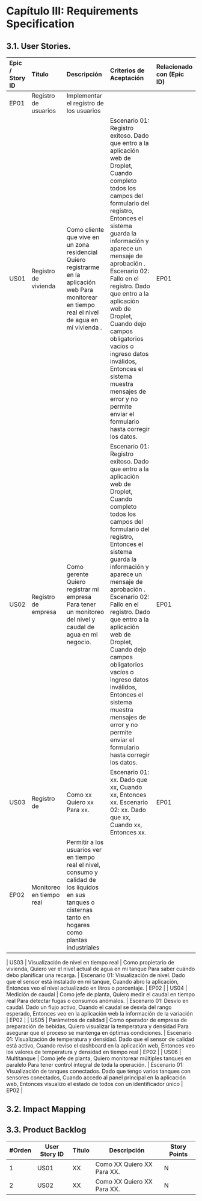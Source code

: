 # Capítulo III: Requirements Specification

## 3.1. User Stories.


| Epic / Story ID | Título | Descripción | Criterios de Aceptación | Relacionado con (Epic ID) |
| :---- | :---- | :---- | :---- | :---- |
| EP01 | Registro de usuarios | Implementar el registro de los usuarios |  |  |
| US01 | Registro de vivienda | Como cliente que vive en un zona residencial Quiero registrarme en la aplicación web Para monitorear en tiempo real el nivel de agua en mi vivienda . | Escenario 01: Registro exitoso. Dado que entro a la aplicación web de Droplet, Cuando completo todos los campos del formulario del registro, Entonces el sistema guarda la información y aparece un mensaje de aprobación . Escenario 02: Fallo en el registro. Dado que entro a la aplicación web de Droplet, Cuando dejo campos obligatorios vacíos o ingreso datos inválidos, Entonces el sistema muestra mensajes de error y no permite enviar el formulario hasta corregir los datos. | EP01 |
| US02 | Registro de empresa | Como gerente Quiero registrar mi empresa Para tener un monitoreo del nivel y caudal de agua en mi negocio. | Escenario 01: Registro exitoso. Dado que entro a la aplicación web de Droplet, Cuando completo todos los campos del formulario del registro, Entonces el sistema guarda la información y aparece un mensaje de aprobación . Escenario 02: Fallo en el registro. Dado que entro a la aplicación web de Droplet, Cuando dejo campos obligatorios vacíos o ingreso datos inválidos, Entonces el sistema muestra mensajes de error y no permite enviar el formulario hasta corregir los datos. | EP01 |
| US03 | Registro de  | Como xx Quiero xx Para xx. | Escenario 01: xx. Dado que xx, Cuando xx, Entonces xx. Escenario 02: xx. Dado que xx, Cuando xx, Entonces xx. | EP01 |
| EP02 | Monitoreo en tiempo real | Permitir a los usuarios ver en tiempo real el nivel, consumo y calidad de los líquidos en sus tanques o cisternas tanto en hogares como plantas industriales |  |  |

| US03 | Visualización de nivel en tiempo real | Como propietario de vivienda, Quiero ver el nivel actual de agua en mi tanque Para saber cuándo debo planificar una recarga. | Escenario 01: Visualización de nivel. Dado que el sensor está instalado en mi tanque, Cuando abro la aplicación, Entonces veo el nivel actualizado en litros o porcentaje. | EP02 |
| US04 | Medición de caudal | Como jefe de planta, Quiero medir el caudal en tiempo real Para detectar fugas o consumos anómalos. | Escenario 01: Desvío en caudal. Dado un flujo activo, Cuando el caudal se desvía del rango esperado, Entonces veo en la aplicación web la información de la variación | EP02 |
| US05 | Parámetros de calidad | Como operador de empresa de preparación de bebidas, Quiero visualizar la temperatura y densidad Para asegurar que el proceso se mantenga en óptimas condiciones. | Escenario 01: Visualización de temperatura y densidad. Dado que el sensor de calidad está activo, Cuando reviso el dashboard en la aplicación web, Entonces veo los valores de temperatura y densidad en tiempo real | EP02 |
| US06 | Multitanque | Como jefe de planta, Quiero monitorear múltiples tanques en paralelo Para tener control integral de toda la operación. | Escenario 01: Visualización de tanques conectados. Dado que tengo varios tanques con sensores conectados, Cuando accedo al panel principal en la aplicación web, Entonces visualizo el estado de todos con un identificador único | EP02 |


## 3.2. Impact Mapping

## 3.3. Product Backlog

| #Orden | User Story ID | Título | Descripción                               | Story Points |
|-------|----------------|-------------------------------------------|---------------------------------------------------------------------------------------------------|--------------|
| 1     | US01           | XX                 | Como XX Quiero XX Para XX. | N |
| 2     | US02           | XX                 | Como XX Quiero XX Para XX. | N |

